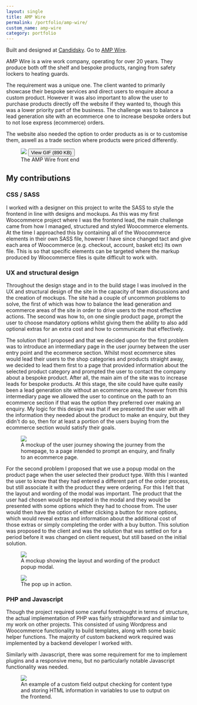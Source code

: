 ```yaml
---
layout: single
title: AMP Wire
permalink: /portfolio/amp-wire/
custom_name: amp-wire
category: portfolio
---
```


Built and designed at <a href="https://candidsky.com">Candidsky</a>. Go to <a href="http://ampwire.co.uk">AMP Wire</a>.

AMP Wire is a wire work company, operating for over 20 years. They produce both off the shelf and bespoke products, ranging from safety lockers to heating guards.

The requirement was a unique one. The client wanted to primarily showcase their bespoke services and direct users to enquire about a custom product. However it was also important to allow the user to purchase products directly off the website if they wanted to, though this was a lower priority part of the business. The challenge was to balance a lead generation site with an ecommerce one to increase bespoke orders but to not lose express (ecommerce) orders.

The website also needed the option to order products as is or to customise them, aswell as a trade section where products were priced differently.

<figure class="portfolio__figure portfolio__figure--screenshot">
	<img src="{{ site-url }}/images/screenshots/ampwire/homepage.jpg" data-gif="{{ site-url }}/images/screen-gifs/ampwire/ampwire.gif">
	<button class="portfolio__figure__gif-trigger">View GIF (890 KB)</button>
	<figcaption>The AMP Wire front end</figcaption>
</figure>

<h2>My contributions</h2>

<div class="portfolio__skill">
	<h3 class="portfolio__subheading">CSS / SASS</h3>
	<p>I worked with a designer on this project to write the SASS to style the frontend in line with designs and mockups. As this was my first Woocommerce project where I was the frontend lead, the main challenge came from how I managed, structured and styled Woocommerce elements. At the time I approached this by containing all of the Woocommerce elements in their own SASS file, however I have since changed tact and give each area of Woocommerce (e.g. checkout, account, basket etc) its own file. This is so that specific elements can be targeted where the markup produced by Woocommerce files is quite difficult to work with.</p>
</div><!--/.portfolio__skill -->

<div class="portfolio__skill">
	<h3 class="portfolio__subheading">UX and structural design</h3>
	<p>Throughout the design stage and in to the build stage I was involved in the UX and structural design of the site in the capacity of team discussions and the creation of mockups. The site had a couple of uncommon problems to solve, the first of which was how to balance the lead generation and ecommerce areas of the site in order to drive users to the most effective actions. The second was how to, on one single product page, prompt the user to choose mandatory options whilst giving them the ability to also add optional extras for an extra cost and how to communicate that effectively.</p>
	<p>The solution that I proposed and that we decided upon for the first problem was to introduce an intermediary page in the user journey between the user entry point and the ecommerce section. Whilst most ecommerce sites would lead their users to the shop categories and products straight away, we decided to lead them first to a page that provided information about the selected product category and prompted the user to contact the company about a bespoke product. After all, the main aim of the site was to increase leads for bespoke products. At this stage, the site could have quite easily been a lead generation site without an ecommerce area, however from this intermediary page we allowed the user to continue on the path to an ecommerce section if that was the option they preferred over making an enquiry. My logic for this design was that if we presented the user with all the information they needed about the product to make an enquiry, but they didn't do so, then for at least a portion of the users buying from the ecommerce section would satisfy their goals.</p>
	<figure class="portfolio__figure portfolio__figure--screenshot">
		<img class="portfolio__screenshot" src="{{ site-url }}/images/screenshots/ampwire/ampwire-journey-1.png">
		<figcaption>A mockup of the user journey showing the journey from the homepage, to a page intended to prompt an enquiry, and finally to an ecommerce page.</figcaption>
	</figure>
	<p>For the second problem I proposed that we use a popup modal on the product page when the user selected their product type. With this I wanted the user to know that they had entered a different part of the order process, but still associate it with the product they were ordering. For this I felt that the layout and wording of the modal was important. The product that the user had chosen would be repeated in the modal and they would be presented with some options which they had to choose from. The user would then have the option of either clicking a button for more options, which would reveal extras and information about the additional cost of those extras or simply completing the order with a buy button. This solution was proposed to the client and was the solution that was settled on for a period before it was changed on client request, but still based on the initial solution.</p>
	<figure class="portfolio__figure portfolio__figure--screenshot">
		<img class="portfolio__screenshot" src="{{ site-url }}/images/screenshots/ampwire/ampwire-popup.png">
		<figcaption>A mockup showing the layout and wording of the product popup modal.</figcaption>
	</figure>
	<figure class="portfolio__figure portfolio__figure--screenshot">
		<img class="portfolio__screenshot" src="{{ site-url }}/images/screen-gifs/ampwire/popup.gif">
		<figcaption>The pop up in action.</figcaption>
	</figure>
</div><!--/.portfolio__skill -->

<div class="portfolio__skill">
	<h3 class="portfolio__subheading">PHP and Javascript</h3>
	<p>Though the project required some careful forethought in terms of structure, the actual implementation of PHP was fairly straightforward and similar to my work on other projects. This consisted of using Wordpress and Woocommerce functionality to build templates, along with some basic helper functions. The majority of custom backend work required was implemented by a backend developer I worked with.</p>
	<p>Similarly with Javascript, there was some requirement for me to implement plugins and a responsive menu, but no particularly notable Javascript functionality was needed.</p>
	<figure class="portfolio__figure portfolio__figure--screenshot">
		<img class="portfolio__screenshot" src="{{ site-url }}/images/screenshots/ampwire/panel-php.png">
		<figcaption>An example of a custom field output checking for content type and storing HTML information in variables to use to output on the frontend.</figcaption>
	</figure>
</div><!--/.portfolio__skill -->